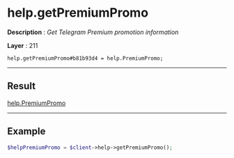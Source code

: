 # help.getPremiumPromo

**Description** : *Get Telegram Premium promotion information*

**Layer** : 211

```tl
help.getPremiumPromo#b81b93d4 = help.PremiumPromo;
```

---

## Result

[help.PremiumPromo](type/help.PremiumPromo)

---

## Example

```php
$helpPremiumPromo = $client->help->getPremiumPromo();
```